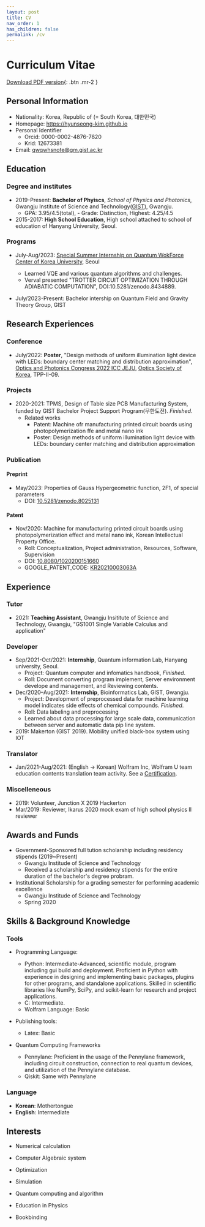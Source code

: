 ```yaml
---
layout: post
title: CV
nav_order: 1
has_children: false
permalink: /cv
---
```


# Curriculum Vitae

[Download PDF version](https://hyunseong-kim.github.io/docs/cv.pdf){: .btn .mr-2 }

## Personal Information

* Nationality: Korea, Republic of (= South Korea, 대한민국)
* Homepage: https://hyunseong-kim.github.io
* Personal Identifier
  * Orcid: 0000-0002-4876-7820
  * Krid: 12673381
* Email: qwqwhsnote@gm.gist.ac.kr
  
## Education

### Degree and institutes

* 2019-Present: **Bachelor of Phyiscs**, *School of Physics and Photonics*, Gwangju Institute of Science and Technology([GIST](https://www.gist.ac.kr/kr/main.html)), Gwangju.
    * GPA: 3.95/4.5(total),  - Grade: Distinction, Highest: 4.25/4.5 
* 2015-2017: **High School Education**, High school attached to school of education of Hanyang University, Seoul.

### Programs

* July-Aug/2023: [Special Summer Internship on Quantum WokForce Center of Korea University](https://qclab.korea.ac.kr/QCLab/index.php/Variational_Quantum_Algorithms:_Challenge_or_Excuse), Seoul
  * Learned VQE and various quantum algorithms and challenges.
  * Verval presented "TROTTER CIRCUIT OPTIMIZATION THROUGH ADIABATIC COMPUTATION", DOI:10.5281/zenodo.8434889.

* July/2023-Present: Bachelor intership on Quantum Field and Gravity Theory Group, GIST

## Research Experiences

### Conference

* July/2022: **Poster**, "Design methods of uniform illumination light device with LEDs: boundary center matching and distribution approximation", [Optics and Photonics Congress 2022 ICC JEJU](https://www.osk.or.kr/conference/event/index.php?cfrid=34), [Optics Society of Korea](https://www.osk.or.kr/), TPP-II-09.

### Projects

* 2020-2021: TPMS, Design of Table size PCB Manufacturing System, funded by GIST Bachelor Project Support Program(무한도전). *Finished*.
  * Related works
    * Patent: Machine ofr manufacturing printed circuit boards using photopolymerization ffe and metal nano ink
    * Poster: Design methods of uniform illumination light device with LEDs: boundary center matching and distribution approximation

### Publication

#### Preprint

* May/2023: Properties of Gauss Hypergeometric function, 2F1, of special parameters
  * DOI: [10.5281/zenodo.8025131](http://doi.org/10.5281/zenodo.8025131)

#### Patent

* Nov/2020: Machine for manufacturing printed circuit boards using photopolymerization effect and metal nano ink, Korean Intellectual Property Office.
  * Roll: Conceptualization, Project administration, Resources, Software, Supervision
  * DOI: [10.8080/1020200151660](http://doi.org/10.8080/1020200151660)
  * GOOGLE_PATENT_CODE: [KR20210003063A](https://patents.google.com/patent/KR20210003063A)


## Experience

### Tutor

* 2021: **Teaching Assistant**, Gwangju Insititute of Science and Technology, Gwangju, "GS1001 Single Variable Calculus and application"

### Developer

* Sep/2021-Oct/2021: **Internship**, Quantum information Lab, Hanyang university, Seoul.
  * Project: Quantum computer and infomatics handbook, *Finished*.
  * Roll: Document converting program implement, Server environment develope and management, and Reviewing contents.
* Dec/2020–Aug/2021: **Internship**, Bioinformatics Lab, GIST, Gwangju.
  * Project: Development of preprocessed data for machine learning model indicates side effects of chemical compounds. *Finished*.
  * Roll: Data labeling and preprocessing
  * Learned about data processing for large scale data, communication between server and automatic data pip line system.
* 2019: Makerton (GIST 2019). Mobility unified black-box system using IOT

### Translator

* Jan/2021-Aug/2021: (English -> Korean) Wolfram Inc, Wolfram U team education contents translation team activity. See a [Certification](https://hyeansung.github.io/resources/Wolfram_Translation_Certification.pdf).

### Miscelleneous

* 2019: Volunteer, Junction X 2019 Hackerton
* Mar/2019: Reviewer, Ikarus 2020 mock exam of high school physics II reviewer

## Awards and Funds

* Government-Sponsored full tution scholarship including residency stipends (2019~Present)
  * Gwangju Institude of Science and Technology
  * Received a scholarship and residency stipends for the entire duration of the bachelor's degree probram.
* Institutional Scholarship for a grading semester for performing academic excellence
  * Gwangju Institude of Science and Technology
  * Spring 2020

## Skills & Background Knowledge

###  Tools

* Programming Language:
  * Python: Intermediate-Advanced, scientific module, program including gui build and deployment.
  Proficient in Python with experience in designing and implementing basic packages, plugins for other programs, and standalone applications. Skilled in scientific libraries like NumPy, SciPy, and scikit-learn for research and project applications.
  * C: Intermediate.
  * Wolfram Language: Basic
* Publishing tools:
  * Latex: Basic

* Quantum Computing Frameworks
  * Pennylane: Proficient in the usage of the Pennylane framework, including circuit construction, connection to real quantum devices, and utilization of the Pennylane database.
  * Qiskit: Same with Pennylane

### Language

* **Korean**: Mothertongue
* **English**: Intermediate 

## Interests

* Numerical calculation
* Computer Algebraic system
* Optimization
* Simulation
* Quantum computing and algorithm

* Education in Physics
* Bookbinding



